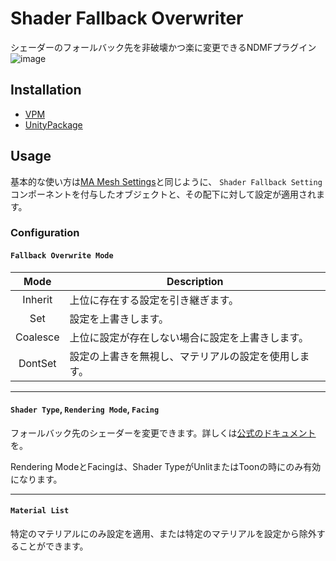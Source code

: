 # Shader Fallback Overwriter
シェーダーのフォールバック先を非破壊かつ楽に変更できるNDMFプラグイン
![image](https://github.com/user-attachments/assets/892c276b-7fad-4570-9494-ee518f1836b5)

## Installation
- [VPM](https://rerigferl.github.io/vpm)
- [UnityPackage](https://github.com/Rerigferl/shader-fallback-overwriter/releases/latest)

## Usage
基本的な使い方は[MA Mesh Settings](https://modular-avatar.nadena.dev/ja/docs/reference/mesh-settings)と同じように、
`Shader Fallback Setting`コンポーネントを付与したオブジェクトと、その配下に対して設定が適用されます。

### Configuration

#### `Fallback Overwrite Mode`
|   Mode   | Description |
| :------: | ----------- |
| Inherit  | 上位に存在する設定を引き継ぎます。 |
| Set      | 設定を上書きします。 |
| Coalesce | 上位に設定が存在しない場合に設定を上書きします。 |
| DontSet  | 設定の上書きを無視し、マテリアルの設定を使用します。 |

----

#### `Shader Type`, `Rendering Mode`, `Facing`
フォールバック先のシェーダーを変更できます。詳しくは[公式のドキュメント](https://creators.vrchat.com/avatars/shader-fallback-system/)を。

Rendering ModeとFacingは、Shader TypeがUnlitまたはToonの時にのみ有効になります。

----

#### `Material List`
特定のマテリアルにのみ設定を適用、または特定のマテリアルを設定から除外することができます。
